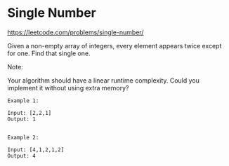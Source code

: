 # Single Number
https://leetcode.com/problems/single-number/

Given a non-empty array of integers, every element appears twice except for one. Find that single one.

Note:

Your algorithm should have a linear runtime complexity. Could you implement it without using extra memory?

```
Example 1:

Input: [2,2,1]
Output: 1


Example 2:

Input: [4,1,2,1,2]
Output: 4
```
